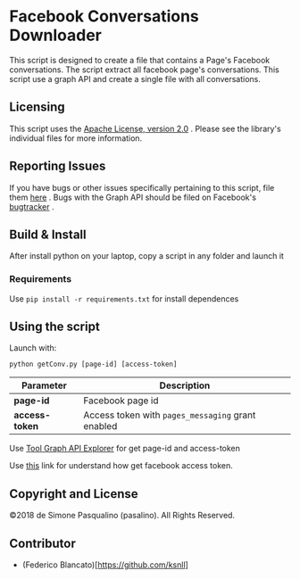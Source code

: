 # Facebook Conversations Downloader
This script is designed to create a file that contains a Page's Facebook conversations.
The script extract all facebook page's conversations.
This script use a graph API and create a single file with all conversations.


## Licensing
This script uses the [Apache License, version 2.0](https://www.apache.org/licenses/LICENSE-2.0) . Please see the library's individual files for more information.

## Reporting Issues
If you have bugs or other issues specifically pertaining to this script, file them [here](https://github.com/pasalino/facebook-conversation-downloader/issues) . 
Bugs with the Graph API should be filed on Facebook's [bugtracker](https://developers.facebook.com/bugs/) .

## Build & Install
After install python on your laptop, copy a script in any folder and launch it

### Requirements

Use `pip install -r requirements.txt` for install dependences 

## Using the script

Launch with:

    python getConv.py [page-id] [access-token]

Parameter | Description
--- | ---
**page-id** | Facebook page id
**access-token** | Access token with `pages_messaging` grant enabled

Use [Tool Graph API Explorer](https://developers.facebook.com/tools/explorer/) for get page-id and access-token

Use [this](https://developers.facebook.com/docs/graph-api/overview) link for understand how get facebook access token.

## Copyright and License

©2018 de Simone Pasqualino (pasalino). All Rights Reserved. 

## Contributor

* (Federico Blancato)[https://github.com/ksnll]